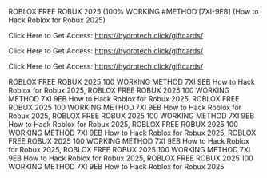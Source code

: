 ROBLOX FREE ROBUX 2025 (100% WORKING #METHOD [7XI-9EB] (How to Hack Roblox for Robux 2025)

Click Here to Get Access: https://hydrotech.click/giftcards/

Click Here to Get Access: https://hydrotech.click/giftcards/

Click Here to Get Access: https://hydrotech.click/giftcards/

ROBLOX FREE ROBUX 2025 100 WORKING METHOD 7XI 9EB How to Hack Roblox for Robux 2025, ROBLOX FREE ROBUX 2025 100 WORKING METHOD 7XI 9EB How to Hack Roblox for Robux 2025, ROBLOX FREE ROBUX 2025 100 WORKING METHOD 7XI 9EB How to Hack Roblox for Robux 2025, ROBLOX FREE ROBUX 2025 100 WORKING METHOD 7XI 9EB How to Hack Roblox for Robux 2025, ROBLOX FREE ROBUX 2025 100 WORKING METHOD 7XI 9EB How to Hack Roblox for Robux 2025, ROBLOX FREE ROBUX 2025 100 WORKING METHOD 7XI 9EB How to Hack Roblox for Robux 2025, ROBLOX FREE ROBUX 2025 100 WORKING METHOD 7XI 9EB How to Hack Roblox for Robux 2025, ROBLOX FREE ROBUX 2025 100 WORKING METHOD 7XI 9EB How to Hack Roblox for Robux 2025
